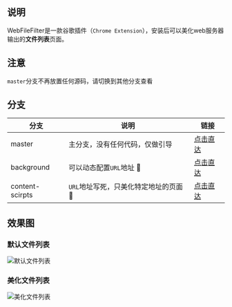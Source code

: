 ## 说明
WebFileFilter是一款谷歌插件（`Chrome Extension`），安装后可以美化web服务器输出的**文件列表**页面。

## 注意
`master`分支不再放置任何源码，请切换到其他分支查看

## 分支
| 分支 | 说明 | 链接 |
| ------ | ------ | ------ |
| master | 主分支，没有任何代码，仅做引导 | [点击直达](https://github.com/oppoic/WebFileFilter/tree/master) |
| background | 可以动态配置`URL`地址 :turtle: | [点击直达](https://github.com/oppoic/WebFileFilter/tree/background) |
| content-scirpts | `URL`地址写死，只美化特定地址的页面 :rocket: | [点击直达](https://github.com/oppoic/WebFileFilter/tree/content-scripts) |

## 效果图
### 默认文件列表
![默认文件列表](https://github.com/oppoic/WebFileFilter/blob/master/pic/list-origin.png)
### 美化文件列表
![美化文件列表](https://github.com/oppoic/WebFileFilter/blob/master/pic/list-format.png)